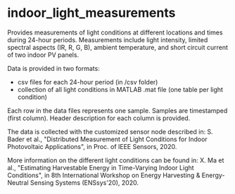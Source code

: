 # indoor_light_measurements
Provides measurements of light conditions at different locations and times during 24-hour periods. Measurements include light intensity, limited spectral aspects (IR, R, G, B), ambient temperature, and short circuit current of two indoor PV panels.

Data is provided in two formats:
- csv files for each 24-hour period (in /csv folder)
- collection of all light conditions in MATLAB .mat file (one table per light condition)

Each row in the data files represents one sample. Samples are timestamped (first column). Header description for each column is provided.

The data is collected with the customized sensor node described in:
S. Bader et al., "Distributed Measurement of Light Conditions for Indoor Photovoltaic Applications", in Proc. of IEEE Sensors, 2020.

More information on the different light conditions can be found in:
X. Ma et al., "Estimating Harvestable Energy in Time-Varying Indoor Light Conditions", in 8th International Workshop on Energy Harvesting & Energy-Neutral Sensing Systems (ENSsys'20), 2020.

